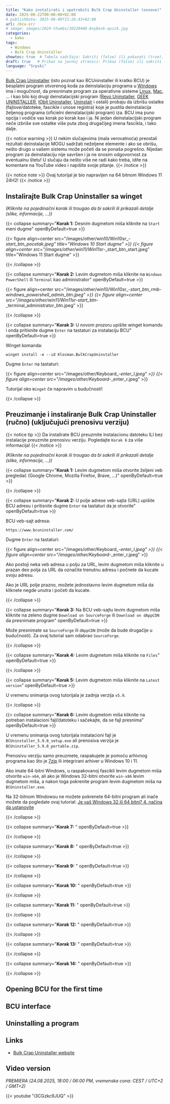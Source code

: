 ```yaml
---
title: "Kako instalirati i upotrebiti Bulk Crap Uninstaller (osnove)"
date: 2025-08-22T00:00:00+02:00
# publishDate: 2025-08-09T15:26:43+02:00
url: /bcu-sr/
# image: images/2024-thumbs/20220408-AnyDesk-quick.jpg
categories: 
  - kako
tags: 
  - Windows
  - Bulk Crap Uninstaller
showtoc: true  # Tabela sadržaja: Sakriti (false) ili pokazati (true).
draft: true   # Prikaz na javnoj stranici: Prikaz (false) ili sakriti (true).
language: "Srpski"
---
```


[Bulk Crap Uninstaller](https://www.bcuninstaller.com/ "Kliknite/tapnite, da otvorite stranicu!") (isto poznat kao BCUninstaller ili kratko BCU) je besplatni program otvorenog koda za deinstalaciju programa u [Windows](https://www.microsoft.com/en-us/windows "Kliknite/tapnite, da otvorite stranicu!") ima i mogučnost, da presnimate program za operativne sisteme [Linux](https://www.linux.org/ "Kliknite/tapnite, da otvorite stranicu!"), [Mac](https://www.apple.com/mac/ "Kliknite/tapnite, da otvorite stranicu!"), ... i kao bilo koj drugi deinstalacijski program ([Revo Uninstaller](https://www.revouninstaller.com/ "Kliknite/tapnite, da otvorite stranicu!"), [GEEK UNINSTALLER](https://geekuninstaller.com/ "Kliknite/tapnite, da otvorite stranicu!"), [IObit Uninstaller](https://www.iobit.com/en/advanceduninstaller.php "Kliknite/tapnite, da otvorite stranicu!"), [Uninstalr](https://uninstalr.com/ "Kliknite/tapnite, da otvorite stranicu!") i ostali) probaju da izbrišu ostatke (fajlove/datoteke, fascikle i unose registra) koje je pustila deinstalacija željenog programa (oficielni deinstalacijski program) iza. BCU ima puno opcija i vodiče vas korak po korak kao i ja. Ni jedan deinstalacijski program neče izbriše sve ostatke više puta zbog drugačijeg imena fascikla, i tako dalje.

{{< notice warning >}}
  U nekim slučajevima (mala verovatnoća) preostali rezultati deinstalacije MOGU sadržati neželjene elemente i ako se obrišu, nešto drugo u vašem sistemu može početi da se ponaša pogrešno. Nijedan program za deinstalaciju nije savršen i ja ne snosim odgovornost za eventualnu štetu! U slučaju da nešto više ne radi kako treba, idite na komentare na YouTube video i napišite svoje pitanje.
{{< /notice >}}

{{< notice note >}}
  Ovaj tutorijal je bio napravljen na 64 bitnom Windows 11 24H2!
{{< /notice >}}

## Instalirajte Bulk Crap Uninstaller sa winget

*(Kliknite na pojedinačni korak ili trougao da bi sakrili ili prikazali detalje (slike, informacije, ...))*

{{< collapse summary="**Korak 1:** Desnim dugmetom miša kliknite na `Start` meni dugme" openByDefault=true >}}

  {{< figure align=center src="/images/other/win10/Win10sr_-_start_btn_pocetak.jpeg" title="Windows 10 Start dugme" >}}
  {{< figure align=center src="/images/other/win11/Win11sr_-_start_btn_start.jpeg" title="Windows 11 Start dugme" >}}

{{< /collapse >}}

{{< collapse summary="**Korak 2:** Levim dugmetom miša kliknite na `Windows PowerShell` ili `Terminal` kao administrator" openByDefault=true >}}

  {{< figure align=center src="/images/other/win10/Win10sr_-_start_btn_rmb_-_windows_powershell_admin_btn.jpeg" >}}
  {{< figure align=center src="/images/other/win11/Win11sr_-_start_btn_-_terminal_administrator_btn.jpeg" >}}

{{< /collapse >}}

{{< collapse summary="**Korak 3:** U novom prozoru upišite winget komandu i onda pritisnite dugme `Enter` na tastaturi za instalaciju BCU" openByDefault=true >}}

  Winget komanda:

    winget install -e --id Klocman.BulkCrapUninstaller

  Dugme `Enter` na tastaturi:

  {{< figure align=center src="/images/other/Keyboard_-_enter_l.jpeg" >}}
  {{< figure align=center src="/images/other/Keyboard_-_enter_r.jpeg" >}}

  Tutorijal oko `Winget` če napravim u budučnosti!

{{< /collapse >}}

## Preuzimanje i instaliranje Bulk Crap Uninstaller (ručno) (uključujući prenosivu verziju)

{{< notice tip >}}
  Da instalirate BCU preuzmite instalacionu datoteku ILI bez instalacije preuzmite prenosivu verziju. Pogledajte `Korak 6` za više informacija!
{{< /notice >}}

*(Kliknite na pojedinačni korak ili trougao da bi sakrili ili prikazali detalje (slike, informacije, ...))*

{{< collapse summary="**Korak 1:** Levim dugmetom miša otvorite željeni veb pregledač (Google Chrome, Mozilla Firefox, Brave, ...)" openByDefault=true >}}

{{< /collapse >}}

{{< collapse summary="**Korak 2:** U polje adrese veb-sajta (URL) upišite BCU adresu i pritisnite dugme `Enter` na tastaturi da je otvorite" openByDefault=true >}}

  BCU veb-sajt adresa:

    https://www.bcuninstaller.com/

  Dugme `Enter` na tastaturi:

  {{< figure align=center src="/images/other/Keyboard_-_enter_l.jpeg" >}}
  {{< figure align=center src="/images/other/Keyboard_-_enter_r.jpeg" >}}

  Ako postoji neka veb adresa u polju za URL, levim dugmetom miša kliknite u prazan deo polja za URL da označite trenutnu adresu i počnete da kucate svoju adresu.

  Ako je URL polje prazno, možete jednostavno levim dugmetom miša da kliknete negde unutra i početi da kucate.

{{< /collapse >}}

{{< collapse summary="**Korak 3:** Na BCU veb-sajtu levim dugmetom miša kliknite na zeleno dugme `Download on SourceForge` ili `Download on dAppCDN` da presnimate program" openByDefault=true >}}

  Može presnimate sa `SourceForge` ili `dAppCDN` (može da bude drugačije u budučnosti). Za ovaj tutorial sam odabrao `SourceForge`.

{{< /collapse >}}

{{< collapse summary="**Korak 4:** Levim dugmetom miša kliknite na `Files`" openByDefault=true >}}

{{< /collapse >}}

{{< collapse summary="**Korak 5:** Levim dugmetom miša kliknite na `Latest version`" openByDefault=true >}}

  U vremenu snimanja ovog tutorijala je zadnja verzija `v5.9`.

{{< /collapse >}}

{{< collapse summary="**Korak 6:** Levim dugmetom miša kliknite na potreban instalacioni fajl/datoteku i sačekajte, da se fajl presnima" openByDefault=true >}}

  U vremenu snimanja ovog tutorijala instalacioni fajl je `BCUninstaller_5.9.0_setup.exe` ali prenosiva verzija je `BCUninstaller_5.9.0_portable.zip`.

  Prenosivu verziju samo preuzmete, raspakujete je pomoću arhivnog programa kao što je [7zip](https://www.7-zip.org/ "Kliknite/tapnite, da otvorite stranicu!") ili integrirani arhiver u Windows 10 i 11. 
  
  Ako imate 64-bitni Windows, u raspakovanoj fascikli levim dugmetom miša otvorite `win-x64`, ali ako je Windows 32-bitni otvorite `win-x86` levim dugmetom miša, a nakon toga pokrenite program levim dugmetom miša na `BCUninstaller.exe`. 
  
  Na 32-bitnom Windowsu ne možete pokrenete 64-bitni program ali inače možete da pogledate ovaj tutorial: [Je vaš Windows 32 ili 64 bitni? 4. načina da ustanovite ](https://www.youtube.com/watch?v=hFldi8cEABU "Kliknite/tapnite, da otvorite YouTube tutorijal!")

{{< /collapse >}}

{{< collapse summary="**Korak 7:** " openByDefault=true >}}

{{< /collapse >}}

{{< collapse summary="**Korak 8:** " openByDefault=true >}}

{{< /collapse >}}

{{< collapse summary="**Korak 9:** " openByDefault=true >}}

{{< /collapse >}}

{{< collapse summary="**Korak 10:** " openByDefault=true >}}

{{< /collapse >}}

{{< collapse summary="**Korak 11:** " openByDefault=true >}}

{{< /collapse >}}

{{< collapse summary="**Korak 12:** " openByDefault=true >}}

{{< /collapse >}}

{{< collapse summary="**Korak 13:** " openByDefault=true >}}

{{< /collapse >}}

{{< collapse summary="**Korak 14:** " openByDefault=true >}}

{{< /collapse >}}

## Opening BCU for the first time



## BCU interface



## Uninstalling a program



## Links

- [Bulk Crap Uninstaller website](https://www.bcuninstaller.com/ "Kliknite/tapnite, da otvorite stranicu!")

## Video version

*PREMIERA (24.08.2025, 18:00 / 06:00 PM, vremenska cona: CEST / UTC+2 / GMT+2)*

{{< youtube "i3CGzkc9JUQ" >}}